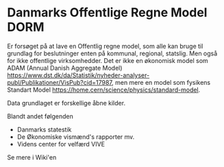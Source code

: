 # Danmarks Offentlige Regne Model DORM

Er forsøget på at lave en Offentlig regne model, som alle kan bruge til grundlag for beslutninger enten på kommunal, regional, statslig. Men også for ikke offentlige virksomhedder.
Det er ikke en økonomisk model som ADAM (Annual Danish Aggregate Model) https://www.dst.dk/da/Statistik/nyheder-analyser-publ/Publikationer/VisPub?cid=17987, men mere en model som fysikens Standart Model https://home.cern/science/physics/standard-model.

Data grundlaget er forskellige åbne kilder. 

Blandt andet følgenden

* Danmarks statestik 
* De Økonomiske vismænd's rapporter mv. 
* Videns center for velfærd VIVE 


Se mere i Wiki'en

